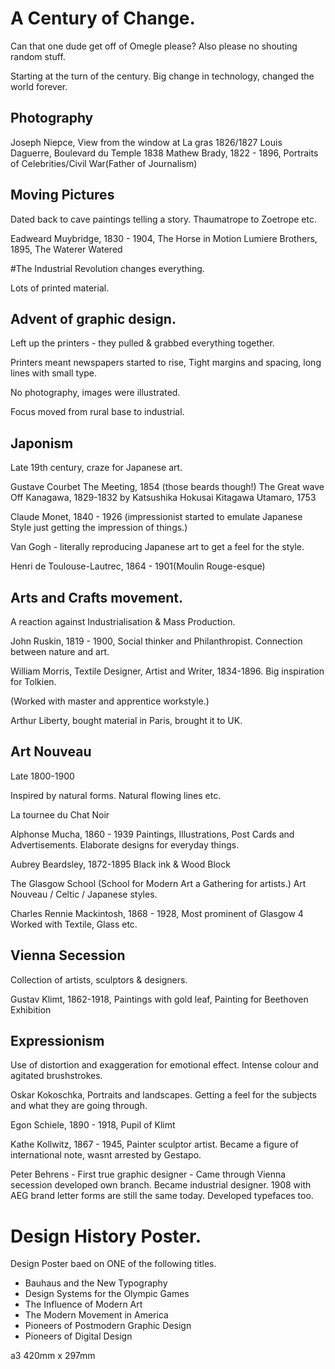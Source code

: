 # A Century of Change.

Can that one dude get off of Omegle please? Also please no shouting random stuff. 

Starting at the turn of the century.
Big change in technology, changed the world forever.

## Photography

Joseph Niepce, View from the window at La gras 1826/1827
Louis Daguerre, Boulevard du Temple 1838
Mathew Brady, 1822 - 1896, Portraits of Celebrities/Civil War(Father of Journalism)

## Moving Pictures

Dated back to cave paintings telling a story.
Thaumatrope to Zoetrope etc.

Eadweard Muybridge, 1830 - 1904, The Horse in Motion
Lumiere Brothers, 1895, The Waterer Watered


#The Industrial Revolution changes everything.

Lots of printed material.

## Advent of graphic design.

Left up the printers - they pulled & grabbed everything together.

Printers meant newspapers started to rise, Tight margins and spacing, long lines with small type.

No photography, images were illustrated.

Focus moved from rural base to industrial.

## Japonism

Late 19th century, craze for Japanese art.

Gustave Courbet The Meeting, 1854 (those beards though!)
The Great wave Off Kanagawa, 1829-1832 by Katsushika Hokusai
Kitagawa Utamaro, 1753

Claude Monet, 1840 - 1926 (impressionist started to emulate Japanese Style just getting the impression of things.)

Van Gogh - literally reproducing Japanese art to get a feel for the style.

Henri de Toulouse-Lautrec, 1864 - 1901(Moulin Rouge-esque)

## Arts and Crafts movement.

A reaction against Industrialisation & Mass Production.  

John Ruskin, 1819 - 1900, Social thinker and Philanthropist. Connection between nature and art.

William Morris, Textile Designer, Artist and Writer, 1834-1896. Big inspiration for Tolkien.

(Worked with master and apprentice workstyle.)

Arthur Liberty, bought material in Paris, brought it to UK.

## Art Nouveau

Late 1800-1900

Inspired by natural forms. Natural flowing lines etc.

La tournee du Chat Noir

Alphonse Mucha, 1860 - 1939 Paintings, Illustrations, Post Cards and Advertisements. Elaborate designs for everyday things.

Aubrey Beardsley, 1872-1895 Black ink & Wood Block

The Glasgow School (School for Modern Art a Gathering for artists.)
Art Nouveau / Celtic / Japanese styles.

Charles Rennie Mackintosh, 1868 - 1928, Most prominent of Glasgow 4 Worked with  Textile, Glass etc.

## Vienna Secession

 Collection of artists, sculptors & designers.

Gustav Klimt, 1862-1918, Paintings with gold leaf, Painting for Beethoven Exhibition

## Expressionism

Use of distortion and exaggeration for emotional effect. Intense colour and agitated brushstrokes.

Oskar Kokoschka, Portraits and landscapes. Getting a feel for the subjects and what they are going through.  

Egon Schiele, 1890 - 1918, Pupil of Klimt

Kathe Kollwitz, 1867 - 1945, Painter sculptor artist. Became a figure of international note, wasnt arrested by Gestapo.

Peter Behrens - First true graphic designer - Came through Vienna secession developed own branch. Became industrial designer. 1908 with AEG brand letter forms are still the same today. Developed typefaces too.

# Design History Poster.
Design Poster baed on ONE of the following titles.

  - Bauhaus and the New Typography
  - Design Systems for the Olympic Games
  - The Influence of Modern Art
  - The Modern Movement in America
  - Pioneers of Postmodern Graphic Design
  - Pioneers of Digital Design

 a3 420mm x 297mm
